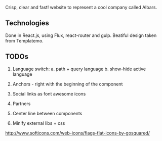 Crisp, clear and fast! website to represent a cool company called Albars.

## Technologies
Done in React.js, using Flux, react-router and gulp. Beatiful design taken from Templatemo. 

## TODOs

1. Language switch:
	a. path + query language
	b. show-hide active language

2. Anchors - right with the beginning of the component

3. Social links as font awesome icons

4. Partners

5. Center line between components

6. Minify external libs + css

http://www.softicons.com/web-icons/flags-flat-icons-by-gosquared/